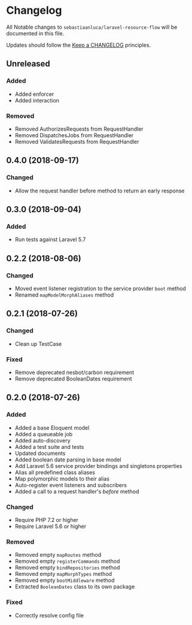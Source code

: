 # Changelog

All Notable changes to `sebastiaanluca/laravel-resource-flow` will be documented in this file.

Updates should follow the [Keep a CHANGELOG](http://keepachangelog.com/) principles.

##  Unreleased

### Added

- Added enforcer
- Added interaction

### Removed

- Removed AuthorizesRequests from RequestHandler
- Removed DispatchesJobs from RequestHandler
- Removed ValidatesRequests from RequestHandler

## 0.4.0 (2018-09-17)

### Changed

- Allow the request handler before method to return an early response

## 0.3.0 (2018-09-04)

### Added

- Run tests against Laravel 5.7

##  0.2.2 (2018-08-06)

### Changed

- Moved event listener registration to the service provider `boot` method
- Renamed `mapModelMorphAliases` method

## 0.2.1 (2018-07-26)

### Changed

- Clean up TestCase

### Fixed

- Remove deprecated nesbot/carbon requirement
- Remove deprecated BooleanDates requirement

##  0.2.0 (2018-07-26)

### Added

- Added a base Eloquent model
- Added a queueable job
- Added auto-discovery
- Added a test suite and tests
- Updated documents
- Added boolean date parsing in base model
- Add Laravel 5.6 service provider bindings and singletons properties
- Alias all predefined class aliases
- Map polymorphic models to their alias
- Auto-register event listeners and subscribers
- Added a call to a request handler's _before_ method

### Changed

- Require PHP 7.2 or higher
- Require Laravel 5.6 or higher

### Removed

- Removed empty `mapRoutes` method
- Removed empty `registerCommands` method
- Removed empty `bindRepositories` method
- Removed empty `mapMorphTypes` method
- Removed empty `bootMiddleware` method
- Extracted `BooleanDates` class to its own package

### Fixed

- Correctly resolve config file
